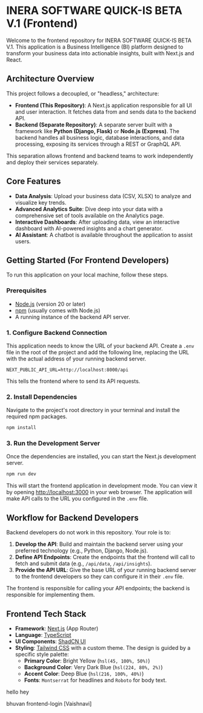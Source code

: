 # INERA SOFTWARE QUICK-IS BETA V.1 (Frontend)

Welcome to the frontend repository for INERA SOFTWARE QUICK-IS BETA V.1. This application is a Business Intelligence (BI) platform designed to transform your business data into actionable insights, built with Next.js and React.


## Architecture Overview

This project follows a decoupled, or "headless," architecture:

-   **Frontend (This Repository)**: A Next.js application responsible for all UI and user interaction. It fetches data from and sends data to the backend API.
-   **Backend (Separate Repository)**: A separate server built with a framework like **Python (Django, Flask)** or **Node.js (Express)**. The backend handles all business logic, database interactions, and data processing, exposing its services through a REST or GraphQL API.

This separation allows frontend and backend teams to work independently and deploy their services separately.

## Core Features

-   **Data Analysis**: Upload your business data (CSV, XLSX) to analyze and visualize key trends.
-   **Advanced Analytics Suite**: Dive deep into your data with a comprehensive set of tools available on the Analytics page.
-   **Interactive Dashboards**: After uploading data, view an interactive dashboard with AI-powered insights and a chart generator.
-   **AI Assistant**: A chatbot is available throughout the application to assist users.

## Getting Started (For Frontend Developers)

To run this application on your local machine, follow these steps.

### Prerequisites

-   [Node.js](https://nodejs.org/) (version 20 or later)
-   [npm](https://www.npmjs.com/) (usually comes with Node.js)
-   A running instance of the backend API server.

### 1. Configure Backend Connection

This application needs to know the URL of your backend API. Create a `.env` file in the root of the project and add the following line, replacing the URL with the actual address of your running backend server.

```
NEXT_PUBLIC_API_URL=http://localhost:8000/api
```

This tells the frontend where to send its API requests.

### 2. Install Dependencies

Navigate to the project's root directory in your terminal and install the required npm packages.

```bash
npm install
```

### 3. Run the Development Server

Once the dependencies are installed, you can start the Next.js development server.

```bash
npm run dev
```

This will start the frontend application in development mode. You can view it by opening [http://localhost:3000](http://localhost:3000) in your web browser. The application will make API calls to the URL you configured in the `.env` file.

## Workflow for Backend Developers

Backend developers do not work in this repository. Your role is to:

1.  **Develop the API**: Build and maintain the backend server using your preferred technology (e.g., Python, Django, Node.js).
2.  **Define API Endpoints**: Create the endpoints that the frontend will call to fetch and submit data (e.g., `/api/data`, `/api/insights`).
3.  **Provide the API URL**: Give the base URL of your running backend server to the frontend developers so they can configure it in their `.env` file.

The frontend is responsible for calling your API endpoints; the backend is responsible for implementing them.

## Frontend Tech Stack

-   **Framework**: [Next.js](https://nextjs.org/) (App Router)
-   **Language**: [TypeScript](https://www.typescriptlang.org/)
-   **UI Components**: [ShadCN UI](https://ui.shadcn.com/)
-   **Styling**: [Tailwind CSS](https://tailwindcss.com/) with a custom theme. The design is guided by a specific style palette:
    -   **Primary Color**: Bright Yellow (`hsl(45, 100%, 50%)`)
    -   **Background Color**: Very Dark Blue (`hsl(224, 80%, 2%)`)
    -   **Accent Color**: Deep Blue (`hsl(216, 100%, 40%)`)
    -   **Fonts**: `Montserrat` for headlines and `Roboto` for body text.

hello hey

bhuvan frontend-login [Vaishnavi]